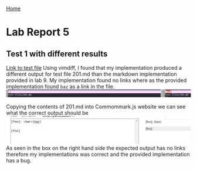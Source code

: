 [Home](https://jasonmorris1.github.io/cse15l-lab-reports/)

# Lab Report 5 

## Test  1 with different results
[Link to test file](https://github.com/nidhidhamnani/markdown-parser/blob/main/test-files/201.md)
Using vimdiff, I found that my implementation produced a different output for test file 201.md than the markdown implementation provided in lab 9. My implementation found no links where as the provided implementation found `baz` as a link in the file.
![img](/assets/images/vimdiff1.png)

Copying the contents of 201.md into Commommark.js website we can see what the correct output should be
![img](/assets/images/commonmark1.png)
As seen in the box on the right hand side the expected output has no links therefore my implementations was correct and the provided implementation has a bug. 